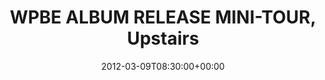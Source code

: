 ---
templateKey: event
guid: 089700ea-6eab-11ea-99c5-002590d1d1b0
date: 2012-03-09T08:30:00+00:00
eventTime: '8:30'
title: WPBE ALBUM RELEASE MINI-TOUR, Upstairs
artist: WPBE ALBUM RELEASE MINI-TOUR
city: Montreal
venue: Upstairs
group: LEO37
url: https://www.facebook.com/events/329693710401394/
---